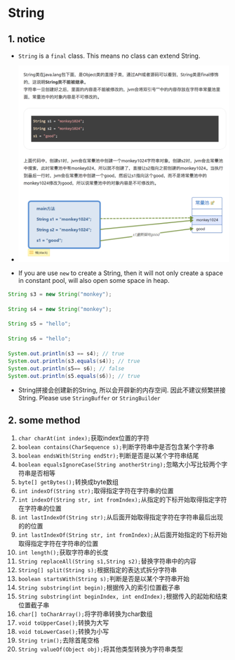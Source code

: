 # String

## 1. notice

-   `String` is a `final` class. This means no class can extend String.

-   ![String常量池](./images/String.png)

-   If you are use `new` to create a String, then it will not only create a space in constant pool, will also open some space in heap.

```java
String s3 = new String("monkey");

String s4 = new String("monkey");

String s5 = "hello";

String s6 = "hello";

System.out.println(s3 == s4); // true
System.out.println(s3.equals(s4)); // true
System.out.println(s5== s6); // false
System.out.println(s5.equals(s6)); // true
```

-   String拼接会创建新的String, 所以会开辟新的内存空间. 因此不建议频繁拼接String. Please use `StringBuffer` or `StringBuilder`

## 2. some method

1. `char charAt(int index);`获取index位置的字符
2. `boolean contains(CharSequence s);`判断字符串中是否包含某个字符串
3. `boolean endsWith(String endStr);`判断是否是以某个字符串结尾
4. `boolean equalsIgnoreCase(String anotherString);`忽略大小写比较两个字符串是否相等
5. `byte[] getBytes();`转换成byte数组
6. `int indexOf(String str);`取得指定字符在字符串的位置
7. `int indexOf(String str, int fromIndex);`从指定的下标开始取得指定字符在字符串的位置
8. `int lastIndexOf(String str);`从后面开始取得指定字符在字符串最后出现的的位置
9. `int lastIndexOf(String str, int fromIndex);`从后面开始指定的下标开始取得指定字符在字符串的位置
10. `int length();`获取字符串的长度
11. `String replaceAll(String s1,String s2);`替换字符串中的内容
12. `String[] split(String s);`根据指定的表达式拆分字符串
13. `boolean startsWith(String s);`判断是否是以某个字符串开始
14. `String substring(int begin);`根据传入的索引位置截子串
15. `String substring(int beginIndex, int endIndex);`根据传入的起始和结束位置截子串
16. `char[] toCharArray();`将字符串转换为char数组
17. `void toUpperCase();`转换为大写
18. `void toLowerCase();`转换为小写
19. `String trim();`去除首尾空格
20. `String valueOf(Object obj);`将其他类型转换为字符串类型